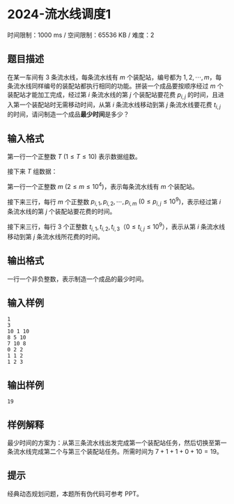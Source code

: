 # 2024-流水线调度1

时间限制：1000 ms / 空间限制：65536 KB / 难度：2

## 题目描述

在某一车间有 $3$ 条流水线，每条流水线有 $m$ 个装配站，编号都为 $1, 2, \cdots, m$，每条流水线同样编号的装配站都执行相同的功能。拼装一个成品要按顺序经过 $m$ 个装配站才能加工完成，经过第 $i$ 条流水线的第 $j$ 个装配站要花费 $p_{i,j}$ 的时间，且进入第一个装配站时无需移动时间，从第 $i$ 条流水线移动到第 $j$ 条流水线要花费 $t_{i,j}$ 的时间，请问制造一个成品**最少时间**是多少？

## 输入格式

第一行一个正整数 $T \ (1 \leq T \leq 10)$ 表示数据组数。

接下来 $T$ 组数据：

第一行一个正整数 $m \ (2 \le m \le 10^4)$，表示每条流水线有 $m$ 个装配站。

接下来三行，每行 $m$ 个正整数 $p_{i,1}, p_{i,2}, \cdots, p_{i,m} \ (0 \le p_{i,j} \le 10^9)$，表示经过第 $i$ 条流水线的第 $j$ 个装配站要花费的时间。

接下来三行，每行 $3$ 个正整数 $t_{i,1}, t_{i,2}, t_{i,3}$（$0 \le t_{i,j} \le 10^9$），表示从第 $i$ 条流水线移动到第 $j$ 条流水线所花费的时间。

## 输出格式

一行一个非负整数，表示制造一个成品的最少时间。

## 输入样例

    1
    3
    10 1 10
    8 5 10
    7 10 8
    0 2 2
    1 1 2
    1 2 3

## 输出样例

    19

## 样例解释

最少时间的方案为：从第三条流水线出发完成第一个装配站任务，然后切换至第一条流水线完成第二个与第三个装配站任务。所需时间为 $7 + 1 + 1 + 0 + 10 = 19$。

## 提示

经典动态规划问题，本题所有伪代码可参考 PPT。
